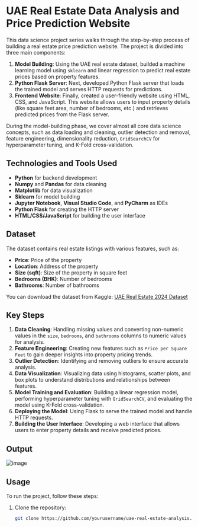 # UAE Real Estate Data Analysis and Price Prediction Website

This data science project series walks through the step-by-step process of building a real estate price prediction website. The project is divided into three main components:

1. **Model Building**: Using the UAE real estate dataset, builded a machine learning model using `sklearn` and linear regression to predict real estate prices based on property features.
2. **Python Flask Server**: Next, developed Python Flask server that loads the trained model and serves HTTP requests for predictions.
3. **Frontend Website**: Finally, created a user-friendly website using HTML, CSS, and JavaScript. This website allows users to input property details (like square feet area, number of bedrooms, etc.) and retrieves predicted prices from the Flask server.

During the model-building phase, we cover almost all core data science concepts, such as data loading and cleaning, outlier detection and removal, feature engineering, dimensionality reduction, `GridSearchCV` for hyperparameter tuning, and K-Fold cross-validation.

## Technologies and Tools Used

- **Python** for backend development
- **Numpy** and **Pandas** for data cleaning
- **Matplotlib** for data visualization
- **Sklearn** for model building
- **Jupyter Notebook**, **Visual Studio Code**, and **PyCharm** as IDEs
- **Python Flask** for creating the HTTP server
- **HTML/CSS/JavaScript** for building the user interface

## Dataset

The dataset contains real estate listings with various features, such as:
- **Price**: Price of the property
- **Location**: Address of the property
- **Size (sqft)**: Size of the property in square feet
- **Bedrooms (BHK)**: Number of bedrooms
- **Bathrooms**: Number of bathrooms
  
You can download the dataset from Kaggle: [UAE Real Estate 2024 Dataset](https://www.kaggle.com/datasets/kanchana1990/uae-real-estate-2024-dataset)

## Key Steps

1. **Data Cleaning**: Handling missing values and converting non-numeric values in the `size`, `bedrooms`, and `bathrooms` columns to numeric values for analysis.
2. **Feature Engineering**: Creating new features such as `Price per Square Feet` to gain deeper insights into property pricing trends.
3. **Outlier Detection**: Identifying and removing outliers to ensure accurate analysis.
4. **Data Visualization**: Visualizing data using histograms, scatter plots, and box plots to understand distributions and relationships between features.
5. **Model Training and Evaluation**: Building a linear regression model, performing hyperparameter tuning with `GridSearchCV`, and evaluating the model using K-Fold cross-validation.
6. **Deploying the Model**: Using Flask to serve the trained model and handle HTTP requests.
7. **Building the User Interface**: Developing a web interface that allows users to enter property details and receive predicted prices.

## Output

![image](https://github.com/user-attachments/assets/c0ef71df-21e4-4663-afbf-baa8054af2fb)

## Usage

To run the project, follow these steps:

1. Clone the repository:
   ```bash
   git clone https://github.com/yourusername/uae-real-estate-analysis.git
